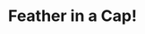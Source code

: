 ---
pid: ls3
title: Feather in a Cap!
location_transcription: Independence Mall
coordinates: "[-75.149453590847, 39.951110492523]"
zipcode: '19151'
gen_neighborhood: West Philadelphia
neighborhood: Overbrook,Overbrook Farms,Overbrook Park
outside_phl: 
age: '47'
age_range: 40-49
instagram: 
image_file_name: ls_3.jpg
proposal_transcription: Merging Culture, Experience, and Diversity of the city. Meeting
  place, union of ideas.
topic: History,Inclusivity,Native Americans,Unity
topic_summary: 0, 0, 0, 0, 0
type: Sculpture Statue
keywords_other: 
credit: Aluin Alamo
image_labels: |-
  Feather in a cap!
  Feather pays homage to Indigenous culture. The cap, European symbol & a pen signaling change!
twitter: 
facebook: 
permalink: "/monuments/ls3/"
layout: item-page
---